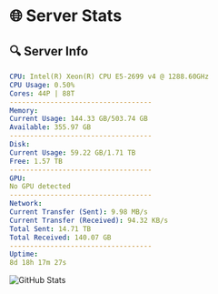# 🌐 Server Stats
## 🔍 Server Info
```yaml
CPU: Intel(R) Xeon(R) CPU E5-2699 v4 @ 1288.60GHz
CPU Usage: 0.50%
Cores: 44P | 88T
-----------------------------------
Memory:
Current Usage: 144.33 GB/503.74 GB
Available: 355.97 GB
-----------------------------------
Disk:
Current Usage: 59.22 GB/1.71 TB
Free: 1.57 TB
-----------------------------------
GPU:
No GPU detected
-----------------------------------
Network:
Current Transfer (Sent): 9.98 MB/s
Current Transfer (Received): 94.32 KB/s
Total Sent: 14.71 TB
Total Received: 140.07 GB
-----------------------------------
Uptime:
8d 18h 17m 27s
```
![GitHub Stats](https://img.shields.io/badge/Updated-2025-03-16_15:40:16-blue)